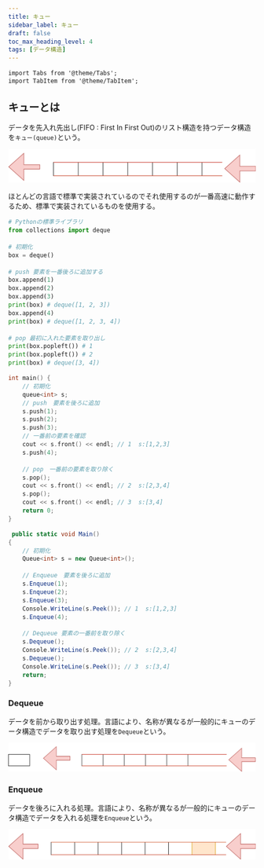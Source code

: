 ```yaml
---
title: キュー
sidebar_label: キュー
draft: false
toc_max_heading_level: 4
tags: [データ構造]
---
```


```mdx-code-block
import Tabs from '@theme/Tabs';
import TabItem from '@theme/TabItem';
```

## キューとは

データを先入れ先出し(FIFO : First In First Out)のリスト構造を持つデータ構造を`キュー(queue)`という。

![イメージ図](/img/svg/Data-structure/queue/queue-1.drawio.svg "キュー")

ほとんどの言語で標準で実装されているのでそれ使用するのが一番高速に動作するため、標準で実装されているものを使用する。

<Tabs groupId="code">
  <TabItem value="python" label="Python" default>

```python title="queue.py"
# Pythonの標準ライブラリ
from collections import deque

# 初期化
box = deque()

# push 要素を一番後ろに追加する
box.append(1)
box.append(2)
box.append(3)
print(box) # deque([1, 2, 3])
box.append(4)
print(box) # deque([1, 2, 3, 4])

# pop 最初に入れた要素を取り出し
print(box.popleft()) # 1
print(box.popleft()) # 2
print(box) # deque([3, 4])
```

  </TabItem>
  <TabItem value="C++" label="C++">

```cpp title="queue.cpp"
int main() {
    // 初期化
    queue<int> s;
    // push　要素を後ろに追加
    s.push(1);
    s.push(2);
    s.push(3);
    // 一番前の要素を確認
    cout << s.front() << endl; // 1  s:[1,2,3]
    s.push(4);

    // pop　一番前の要素を取り除く
    s.pop();
    cout << s.front() << endl; // 2  s:[2,3,4]
    s.pop();
    cout << s.front() << endl; // 3  s:[3,4]
    return 0;
}
```

  </TabItem>
  <TabItem value="C#" label="C#">

```csharp title="queue.cs"
 public static void Main()
{
    // 初期化
    Queue<int> s = new Queue<int>();

    // Enqueue　要素を後ろに追加
    s.Enqueue(1);
    s.Enqueue(2);
    s.Enqueue(3);
    Console.WriteLine(s.Peek()); // 1  s:[1,2,3]
    s.Enqueue(4);

    // Dequeue 要素の一番前を取り除く
    s.Dequeue();
    Console.WriteLine(s.Peek()); // 2  s:[2,3,4]
    s.Dequeue();
    Console.WriteLine(s.Peek()); // 3  s:[3,4]
    return;
}
```

  </TabItem>
</Tabs>

### Dequeue

データを前から取り出す処理。言語により、名称が異なるが一般的にキューのデータ構造でデータを取り出す処理を`Dequeue`という。

![イメージ図](/img/svg/Data-structure/queue/queue-2.drawio.svg "デキュー")

### Enqueue

データを後ろに入れる処理。言語により、名称が異なるが一般的にキューのデータ構造でデータを入れる処理を`Enqueue`という。

![イメージ図](/img/svg/Data-structure/queue/queue-3.drawio.svg "エンキュー")
